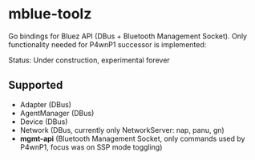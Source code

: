 # mblue-toolz
Go bindings for Bluez API (DBus + Bluetooth Management Socket).
Only functionality needed for P4wnP1 successor is implemented:

Status: Under construction, experimental forever 

## Supported
- Adapter (DBus)
- AgentManager (DBus)
- Device (DBus)
- Network (DBus, currently only NetworkServer: nap, panu, gn)
- **mgmt-api** (Bluetooth Management Socket, only commands used by P4wnP1, focus was on SSP mode toggling)

